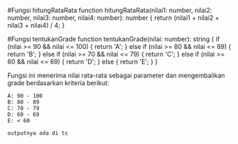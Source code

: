 
#Fungsi hitungRataRata
function hitungRataRata(nilai1: number, nilai2: number, nilai3: number, nilai4: number): number {
  return (nilai1 + nilai2 + nilai3 + nilai4) / 4;
}

#Fungsi tentukanGrade
function tentukanGrade(nilai: number): string {
  if (nilai >= 90 && nilai <= 100) {
    return 'A';
  } else if (nilai >= 80 && nilai <= 89) {
    return 'B';
  } else if (nilai >= 70 && nilai <= 79) {
    return 'C';
  } else if (nilai >= 60 && nilai <= 69) {
    return 'D';
  } else {
    return 'E';
  }
}

Fungsi ini menerima nilai rata-rata sebagai parameter dan mengembalikan grade berdasarkan kriteria berikut:

    A: 90 - 100
    B: 80 - 89
    C: 70 - 79
    D: 60 - 69
    E: < 60

    outputnya ada di ts
